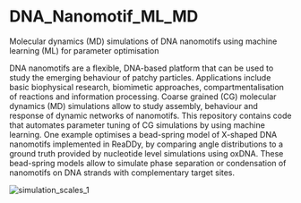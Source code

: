 # DNA_Nanomotif_ML_MD
Molecular dynamics (MD) simulations of DNA nanomotifs using machine learning (ML) for parameter optimisation

DNA nanomotifs are a flexible, DNA-based platform that can be used to study the emerging behaviour of patchy particles. Applications include basic biophysical research, biomimetic approaches, compartmentalisation of reactions and information processing. Coarse grained (CG) molecular dynamics (MD) simulations allow to study assembly, behaviour and response of dynamic networks of nanomotifs. This repository contains code that automates parameter tuning of CG simulations by using machine learning. One example optimises a bead-spring model of X-shaped DNA nanomotifs implemented in ReaDDy, by comparing angle distributions to a ground truth provided by nucleotide level simulations using oxDNA. These bead-spring models allow to simulate phase separation or condensation of nanomotifs on DNA strands with complementary target sites.

![simulation_scales_1](https://github.com/user-attachments/assets/7fe878fb-5e7d-4dd6-a1d9-d1274574cc19)
